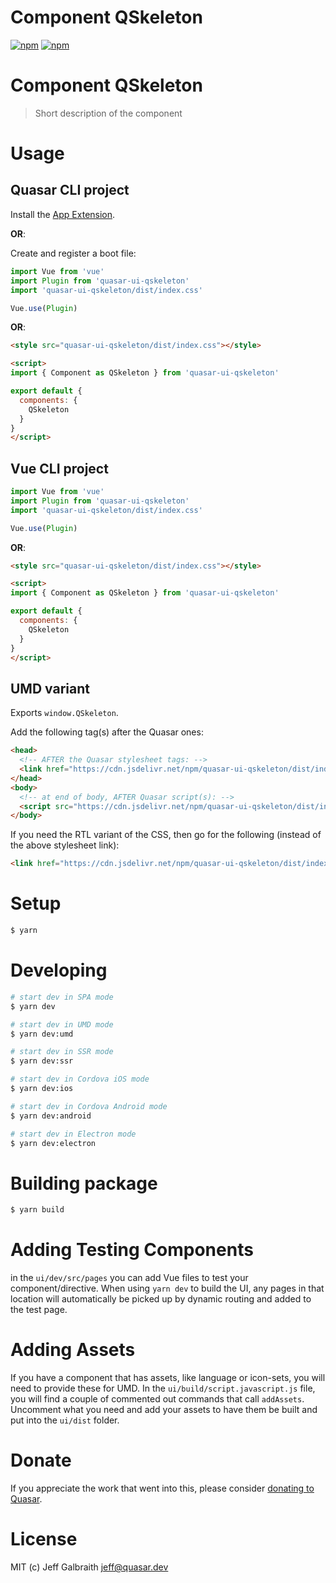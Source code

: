 # Component QSkeleton

[![npm](https://img.shields.io/npm/v/quasar-ui-qskeleton.svg?label=quasar-ui-qskeleton)](https://www.npmjs.com/package/quasar-ui-qskeleton)
[![npm](https://img.shields.io/npm/dt/quasar-ui-qskeleton.svg)](https://www.npmjs.com/package/quasar-ui-qskeleton)

# Component QSkeleton
> Short description of the component


# Usage

## Quasar CLI project

Install the [App Extension](../app-extension).

**OR**:

Create and register a boot file:

```js
import Vue from 'vue'
import Plugin from 'quasar-ui-qskeleton'
import 'quasar-ui-qskeleton/dist/index.css'

Vue.use(Plugin)
```

**OR**:

```html
<style src="quasar-ui-qskeleton/dist/index.css"></style>

<script>
import { Component as QSkeleton } from 'quasar-ui-qskeleton'

export default {
  components: {
    QSkeleton
  }
}
</script>
```

## Vue CLI project

```js
import Vue from 'vue'
import Plugin from 'quasar-ui-qskeleton'
import 'quasar-ui-qskeleton/dist/index.css'

Vue.use(Plugin)
```

**OR**:

```html
<style src="quasar-ui-qskeleton/dist/index.css"></style>

<script>
import { Component as QSkeleton } from 'quasar-ui-qskeleton'

export default {
  components: {
    QSkeleton
  }
}
</script>
```

## UMD variant

Exports `window.QSkeleton`.

Add the following tag(s) after the Quasar ones:

```html
<head>
  <!-- AFTER the Quasar stylesheet tags: -->
  <link href="https://cdn.jsdelivr.net/npm/quasar-ui-qskeleton/dist/index.min.css" rel="stylesheet" type="text/css">
</head>
<body>
  <!-- at end of body, AFTER Quasar script(s): -->
  <script src="https://cdn.jsdelivr.net/npm/quasar-ui-qskeleton/dist/index.umd.min.js"></script>
</body>
```
If you need the RTL variant of the CSS, then go for the following (instead of the above stylesheet link):
```html
<link href="https://cdn.jsdelivr.net/npm/quasar-ui-qskeleton/dist/index.rtl.min.css" rel="stylesheet" type="text/css">
```

# Setup
```bash
$ yarn
```

# Developing
```bash
# start dev in SPA mode
$ yarn dev

# start dev in UMD mode
$ yarn dev:umd

# start dev in SSR mode
$ yarn dev:ssr

# start dev in Cordova iOS mode
$ yarn dev:ios

# start dev in Cordova Android mode
$ yarn dev:android

# start dev in Electron mode
$ yarn dev:electron
```

# Building package
```bash
$ yarn build
```

# Adding Testing Components
in the `ui/dev/src/pages` you can add Vue files to test your component/directive. When using `yarn dev` to build the UI, any pages in that location will automatically be picked up by dynamic routing and added to the test page.

# Adding Assets
If you have a component that has assets, like language or icon-sets, you will need to provide these for UMD. In the `ui/build/script.javascript.js` file, you will find a couple of commented out commands that call `addAssets`. Uncomment what you need and add your assets to have them be built and put into the `ui/dist` folder.

# Donate
If you appreciate the work that went into this, please consider [donating to Quasar](https://donate.quasar.dev).

# License
MIT (c) Jeff Galbraith <jeff@quasar.dev>
